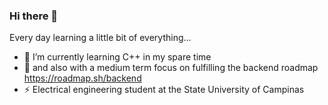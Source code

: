 ### Hi there 👋

Every day learning a little bit of everything...

- 🌱 I’m currently learning C++ in my spare time
- 🔭 and also with a medium term focus on fulfilling the backend roadmap https://roadmap.sh/backend
- :zap: Electrical engineering student at the State University of Campinas 
